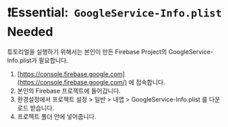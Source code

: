 # ❗Essential:  `GoogleService-Info.plist` Needed

튜토리얼을 실행하기 위해서는 본인이 만든 Firebase Project의 GoogleService-Info.plist가 필요합니다.

1. [https://console.firebase.google.com](https://console.firebase.google.com/) 에 접속합니다.
2. 본인의 Firebase 프로젝트에 들어갑니다.
3. 환경설정에서 프로젝트 설정 > 일반 > 내앱 > GoogleService-Info.plist 를 다운로드 받습니다.
4. 프로젝트 폴더 안에 넣어줍니다.


